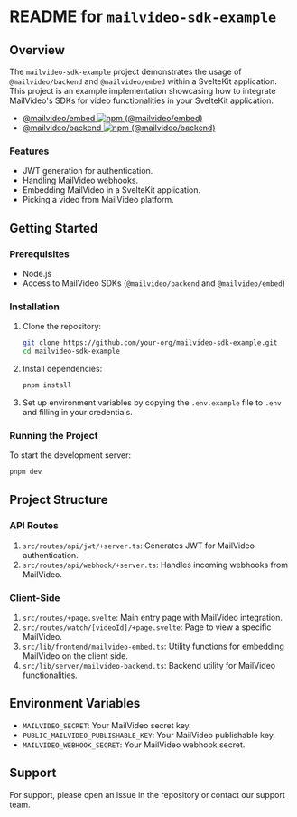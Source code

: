 # README for `mailvideo-sdk-example`

## Overview

The `mailvideo-sdk-example` project demonstrates the usage of `@mailvideo/backend` and `@mailvideo/embed` within a SvelteKit application. This project is an example implementation showcasing how to integrate MailVideo's SDKs for video functionalities in your SvelteKit application.

-   [@mailvideo/embed ![npm (@mailvideo/embed)](https://img.shields.io/npm/v/@mailvideo/embed)](https://www.npmjs.com/package/@mailvideo/embed)
-   [@mailvideo/backend ![npm (@mailvideo/backend)](https://img.shields.io/npm/v/@mailvideo/backend)](https://www.npmjs.com/package/@mailvideo/backend)

### Features

-   JWT generation for authentication.
-   Handling MailVideo webhooks.
-   Embedding MailVideo in a SvelteKit application.
-   Picking a video from MailVideo platform.

## Getting Started

### Prerequisites

-   Node.js
-   Access to MailVideo SDKs (`@mailvideo/backend` and `@mailvideo/embed`)

### Installation

1. Clone the repository:

    ```bash
    git clone https://github.com/your-org/mailvideo-sdk-example.git
    cd mailvideo-sdk-example
    ```

2. Install dependencies:

    ```bash
    pnpm install
    ```

3. Set up environment variables by copying the `.env.example` file to `.env` and filling in your credentials.

### Running the Project

To start the development server:

```bash
pnpm dev
```

## Project Structure

### API Routes

1. `src/routes/api/jwt/+server.ts`: Generates JWT for MailVideo authentication.
2. `src/routes/api/webhook/+server.ts`: Handles incoming webhooks from MailVideo.

### Client-Side

1. `src/routes/+page.svelte`: Main entry page with MailVideo integration.
2. `src/routes/watch/[videoId]/+page.svelte`: Page to view a specific MailVideo.
3. `src/lib/frontend/mailvideo-embed.ts`: Utility functions for embedding MailVideo on the client side.
4. `src/lib/server/mailvideo-backend.ts`: Backend utility for MailVideo functionalities.

## Environment Variables

-   `MAILVIDEO_SECRET`: Your MailVideo secret key.
-   `PUBLIC_MAILVIDEO_PUBLISHABLE_KEY`: Your MailVideo publishable key.
-   `MAILVIDEO_WEBHOOK_SECRET`: Your MailVideo webhook secret.

## Support

For support, please open an issue in the repository or contact our support team.
